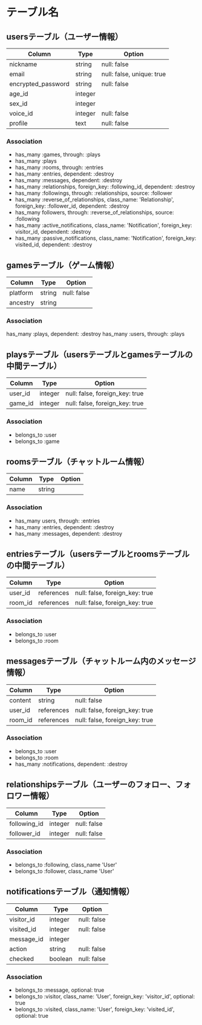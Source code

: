 # テーブル名

## usersテーブル（ユーザー情報）

| Column             | Type    | Option                    |
| ------------------ | ------- | ------------------------- |
| nickname           | string  | null: false               |
| email              | string  | null: false, unique: true |
| encrypted_password | string  | null: false               |
| age_id             | integer |                           |
| sex_id             | integer |                           |
| voice_id           | integer | null: false               |
| profile            | text    | null: false               |

### Association

- has_many :games, through: :plays
- has_many :plays
- has_many :rooms, through: :entries
- has_many :entries, dependent: :destroy
- has_many :messages, dependent: :destroy
- has_many :relationships, foreign_key: :following_id, dependent: :destroy
- has_many :followings, through: :relationships, source: :follower
- has_many :reverse_of_relationships, class_name: 'Relationship', foreign_key: :follower_id, dependent: :destroy
- has_many followers, through: :reverse_of_relationships, source: :following
- has_many :active_notifications, class_name: 'Notification', foreign_key: visitor_id, dependent: :destroy
- has_many :passive_notifications, class_name: 'Notification', foreign_key: visited_id, dependent: :destroy

## gamesテーブル（ゲーム情報）

| Column   | Type   | Option      |
| -------- | ------ | ----------- |
| platform | string | null: false |
| ancestry | string |             |

### Association

has_many :plays, dependent: :destroy
has_many :users, through: :plays

## playsテーブル（usersテーブルとgamesテーブルの中間テーブル）

| Column  | Type    | Option                         |
| ------- | ------- | ------------------------------ |
| user_id | integer | null: false, foreign_key: true |
| game_id | integer | null: false, foreign_key: true |

### Association

- belongs_to :user
- belongs_to :game

## roomsテーブル（チャットルーム情報）

| Column | Type   | Option |
| ------ | ------ | ------ |
| name   | string |        |

### Association

- has_many users, through: :entries
- has_many :entries, dependent: :destroy
- has_many :messages, dependent: :destroy


## entriesテーブル（usersテーブルとroomsテーブルの中間テーブル）

| Column  | Type       | Option                         |
| ------- | ---------- | ------------------------------ |
| user_id | references | null: false, foreign_key: true |
| room_id | references | null: false, foreign_key: true |

### Association

- belongs_to :user
- belongs_to :room

## messagesテーブル（チャットルーム内のメッセージ情報）

| Column  | Type       | Option                         |
| ------- | ---------- | ------------------------------ |
| content | string     | null: false                    |
| user_id | references | null: false, foreign_key: true |
| room_id | references | null: false, foreign_key: true |

### Association

- belongs_to :user
- belongs_to :room
- has_many :notifications, dependent: :destroy

## relationshipsテーブル（ユーザーのフォロー、フォロワー情報）

| Column       | Type    | Option      |
| ------------ | ------- | ----------- |
| following_id | integer | null: false |
| follower_id  | integer | null: false |

### Association

- belongs_to :following, class_name 'User'
- belongs_to :follower,  class_name 'User'

## notificationsテーブル（通知情報）

| Column     | Type    | Option      |
| ---------- | ------- | ----------- |
| visitor_id | integer | null: false |
| visited_id | integer | null: false |
| message_id | integer |
| action     | string  | null: false |
| checked    | boolean | null: false |

### Association

- belongs_to :message, optional: true
- belongs_to :visitor, class_name: 'User', foreign_key: 'visitor_id', optional: true
- belongs_to :visited, class_name: 'User', foreign_key: 'visited_id', optional: true